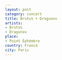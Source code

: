 ```yaml
---
layout: post
category: concert
title: Brutus + Dragunov
artists: 
- Brutus
- Dragunov
place: 
- Point Éphémère
country: France
city: Paris
---
```


